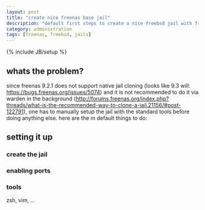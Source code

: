 ```yaml
---
layout: post
title: "create nice freenas base jail"
description: "default first steps to create a nice freebsd jail with freenas 9.2.1"
category: administration
tags: [freenas, freebsd, jails]
---
```

{% include JB/setup %}

## whats the problem?

since freenas 9.2.1 does not support native jail cloning (looks like 9.3 will: https://bugs.freenas.org/issues/5074) and it is not recommended to do it via warden in the background (http://forums.freenas.org/index.php?threads/what-is-the-recommended-way-to-clone-a-jail.21156/#post-122791), one has to manually setup the jail with the standard tools before doing anything else. here are the m default things to do:

## setting it up 

### create the jail

### enabling ports

### tools

zsh, vim, ...
